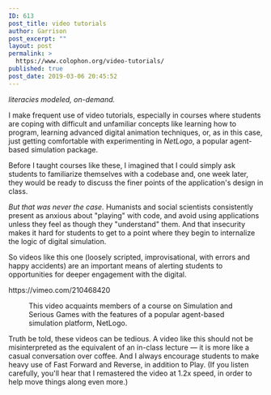 ```yaml
---
ID: 613
post_title: video tutorials
author: Garrison
post_excerpt: ""
layout: post
permalink: >
  https://www.colophon.org/video-tutorials/
published: true
post_date: 2019-03-06 20:45:52
---
```

<!-- wp:paragraph -->
<p><em>literacies modeled, on-demand.</em></p>
<!-- /wp:paragraph -->

<!-- wp:paragraph -->
<p>I make frequent use of video tutorials, especially in courses where students are coping with difficult and unfamiliar concepts like learning how to program, learning advanced digital animation techniques, or, as in this case, just getting comfortable with experimenting in <em>NetLogo</em>, a popular agent-based simulation package.</p>
<!-- /wp:paragraph -->

<!-- wp:paragraph -->
<p>Before I taught courses like these, I imagined that I could simply ask students to familiarize themselves with a codebase and, one week later, they would be ready to discuss the finer points of the application's design in class.</p>
<!-- /wp:paragraph -->

<!-- wp:paragraph -->
<p><em>But that was never the case. </em> Humanists and social scientists consistently present as anxious about "playing" with code, and avoid using applications unless they feel as though they "understand" them. And that insecurity makes it hard for students to get to a point where they begin to internalize the logic of digital simulation.</p>
<!-- /wp:paragraph -->

<!-- wp:paragraph -->
<p>So videos like this one (loosely scripted, improvisational, with errors and happy accidents) are an important means of alerting students to opportunities for deeper engagement with the digital.</p>
<p>https://vimeo.com/210468420</p>
<!-- /wp:paragraph -->

<!-- wp:core-embed/vimeo {"url":"https://vimeo.com/210468420","type":"video","providerNameSlug":"vimeo","className":"wp-embed-aspect-16-9 wp-has-aspect-ratio"} -->
<figure class="wp-block-embed-vimeo wp-block-embed is-type-video is-provider-vimeo wp-embed-aspect-16-9 wp-has-aspect-ratio">
<figcaption>This video acquaints members of a course on Simulation and Serious Games with the features of a popular agent-based simulation platform, NetLogo.</figcaption>
</figure>
<!-- /wp:core-embed/vimeo -->

<!-- wp:paragraph -->
<p>Truth be told, these videos can be tedious. A video like this should not be misinterpreted as the equivalent of an in-class lecture — it is more like a casual conversation over coffee. And I always encourage students to make heavy use of Fast Forward and Reverse, in addition to Play. (If you listen carefully, you'll hear that I remastered the video at 1.2x speed, in order to help move things along even more.)</p>
<!-- /wp:abt/footnotes -->